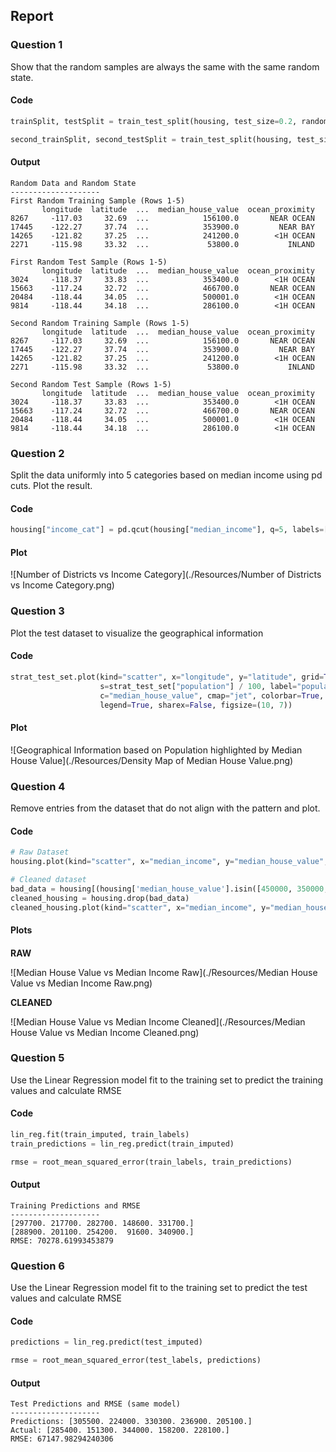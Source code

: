 ## Report

### Question 1
Show that the random samples are always the same with the same random state.

#### Code
```python
trainSplit, testSplit = train_test_split(housing, test_size=0.2, random_state=42)  

second_trainSplit, second_testSplit = train_test_split(housing, test_size=0.2, random_state=42)  
```

#### Output
```
Random Data and Random State
--------------------
First Random Training Sample (Rows 1-5)
       longitude  latitude  ...  median_house_value  ocean_proximity
8267     -117.03     32.69  ...            156100.0       NEAR OCEAN
17445    -122.27     37.74  ...            353900.0         NEAR BAY
14265    -121.82     37.25  ...            241200.0        <1H OCEAN
2271     -115.98     33.32  ...             53800.0           INLAND

First Random Test Sample (Rows 1-5)
       longitude  latitude  ...  median_house_value  ocean_proximity
3024     -118.37     33.83  ...            353400.0        <1H OCEAN
15663    -117.24     32.72  ...            466700.0       NEAR OCEAN
20484    -118.44     34.05  ...            500001.0        <1H OCEAN
9814     -118.44     34.18  ...            286100.0        <1H OCEAN

Second Random Training Sample (Rows 1-5)
       longitude  latitude  ...  median_house_value  ocean_proximity
8267     -117.03     32.69  ...            156100.0       NEAR OCEAN
17445    -122.27     37.74  ...            353900.0         NEAR BAY
14265    -121.82     37.25  ...            241200.0        <1H OCEAN
2271     -115.98     33.32  ...             53800.0           INLAND

Second Random Test Sample (Rows 1-5)
       longitude  latitude  ...  median_house_value  ocean_proximity
3024     -118.37     33.83  ...            353400.0        <1H OCEAN
15663    -117.24     32.72  ...            466700.0       NEAR OCEAN
20484    -118.44     34.05  ...            500001.0        <1H OCEAN
9814     -118.44     34.18  ...            286100.0        <1H OCEAN
```

### Question 2
Split the data uniformly into 5 categories based on median income using pd cuts. Plot the result.
#### Code
```python
housing["income_cat"] = pd.qcut(housing["median_income"], q=5, labels=[1, 2, 3, 4, 5])
```
#### Plot
![Number of Districts vs Income Category](./Resources/Number of Districts vs Income Category.png)

### Question 3
Plot the test dataset to visualize the geographical information

#### Code
```python
strat_test_set.plot(kind="scatter", x="longitude", y="latitude", grid=True,  
                    s=strat_test_set["population"] / 100, label="population",  
                    c="median_house_value", cmap="jet", colorbar=True,  
                    legend=True, sharex=False, figsize=(10, 7))
```

#### Plot
![Geographical Information based on Population highlighted by Median House Value](./Resources/Density Map of Median House Value.png)

### Question 4
Remove entries from the dataset that do not align with the pattern and plot.

#### Code
```python
# Raw Dataset
housing.plot(kind="scatter", x="median_income", y="median_house_value", alpha=0.1, grid=True)

# Cleaned dataset
bad_data = housing[(housing['median_house_value'].isin([450000, 350000, 280000])) | (housing['median_house_value'] >= 499500)].index
cleaned_housing = housing.drop(bad_data)
cleaned_housing.plot(kind="scatter", x="median_income", y="median_house_value", alpha=0.1, grid=True)
```

#### Plots
####
**RAW**

![Median House Value vs Median Income Raw](./Resources/Median House Value vs Median Income Raw.png)

**CLEANED**

![Median House Value vs Median Income Cleaned](./Resources/Median House Value vs Median Income Cleaned.png)


### Question 5
Use the Linear Regression model fit to the training set to predict the training values and calculate RMSE

#### Code
```python
lin_reg.fit(train_imputed, train_labels)
train_predictions = lin_reg.predict(train_imputed)

rmse = root_mean_squared_error(train_labels, train_predictions)
```

#### Output
```
Training Predictions and RMSE
--------------------
[297700. 217700. 282700. 148600. 331700.]
[288900. 201100. 254200.  91600. 340900.]
RMSE: 70278.61993453879
```

### Question 6
Use the Linear Regression model fit to the training set to predict the test values and calculate RMSE

#### Code
```python
predictions = lin_reg.predict(test_imputed)

rmse = root_mean_squared_error(test_labels, predictions)
```

#### Output
```
Test Predictions and RMSE (same model)
--------------------
Predictions: [305500. 224000. 330300. 236900. 205100.]
Actual: [285400. 151300. 344000. 158200. 228100.]
RMSE: 67147.98294240306
```
